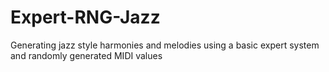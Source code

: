 # Expert-RNG-Jazz
Generating jazz style harmonies and melodies using a basic expert system and randomly generated MIDI values
